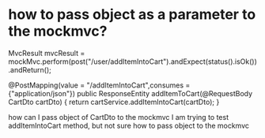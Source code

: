 
# how to pass object as a parameter to the mockmvc?

MvcResult mvcResult = mockMvc.perform(post("/user/addItemIntoCart").andExpect(status().isOk()).andReturn();

@PostMapping(value = "/addItemIntoCart",consumes = {"application/json"})
public ResponseEntity<String> addItemToCart(@RequestBody CartDto cartDto) {
   return cartService.addItemIntoCart(cartDto);
}

how can I pass  object of CartDto to the mockmvc
I am trying to test addItemIntoCart method, but not sure how to pass object to the mockmvc

        